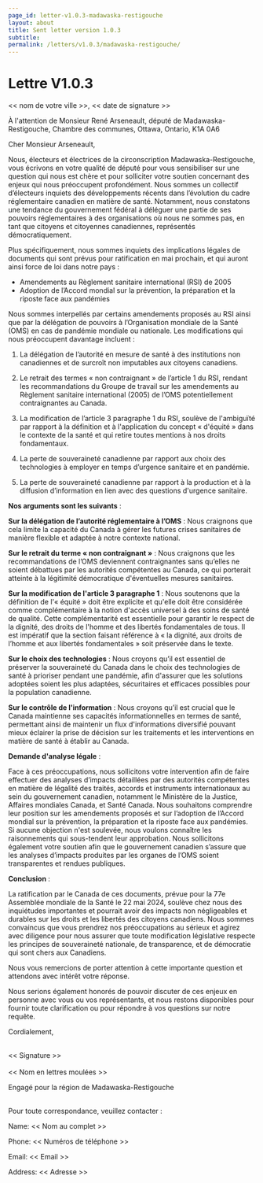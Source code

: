 ```yaml
---
page_id: letter-v1.0.3-madawaska-restigouche
layout: about
title: Sent letter version 1.0.3
subtitle: 
permalink: /letters/v1.0.3/madawaska-restigouche/
---
```


# Lettre V1.0.3


<< nom de votre ville >>, << date de signature >>

À l'attention de Monsieur René Arseneault, député de Madawaska-Restigouche,
Chambre des communes,
Ottawa, Ontario, K1A 0A6


Cher Monsieur Arseneault,

Nous, électeurs et électrices de la circonscription Madawaska-Restigouche, vous écrivons en votre qualité de député pour vous sensibiliser sur une question qui nous est chère et pour solliciter votre soutien concernant des enjeux qui nous préoccupent profondément. Nous sommes un collectif d’électeurs inquiets des développements récents dans l’évolution du cadre réglementaire canadien en matière de santé. Notamment, nous constatons une tendance du gouvernement fédéral à déléguer une partie de ses pouvoirs réglementaires à des organisations où nous ne sommes pas, en tant que citoyens et citoyennes canadiennes, représentés démocratiquement.

Plus spécifiquement, nous sommes inquiets des implications légales de documents qui sont prévus pour ratification en mai prochain, et qui auront ainsi force de loi dans notre pays :

- Amendements au Règlement sanitaire international (RSI) de 2005
- Adoption de l’Accord mondial sur la prévention, la préparation et la riposte face aux pandémies

Nous sommes interpellés par certains amendements proposés au RSI ainsi que par la délégation de pouvoirs à l’Organisation mondiale de la Santé (OMS) en cas de pandémie mondiale ou nationale. Les modifications qui nous préoccupent davantage incluent :

1. La délégation de l’autorité en mesure de santé à des institutions non canadiennes et de surcroît non imputables aux citoyens canadiens.

2. Le retrait des termes « non contraignant » de l’article 1 du RSI, rendant les recommandations du Groupe de travail sur les amendements au Règlement sanitaire international (2005) de l’OMS potentiellement contraignantes au Canada.

3. La modification de l’article 3 paragraphe 1 du RSI, soulève de l'ambiguïté par rapport à la définition et à l'application du concept « d'équité » dans le contexte de la santé et qui retire toutes mentions à nos droits fondamentaux.

4. La perte de souveraineté canadienne par rapport aux choix des technologies à employer en temps d’urgence sanitaire et en pandémie.

5. La perte de souveraineté canadienne par rapport à la production et à la diffusion d’information en lien avec des questions d'urgence sanitaire.

**Nos arguments sont les suivants** :

**Sur la délégation de l’autorité réglementaire à l’OMS** : Nous craignons que cela limite la capacité du Canada à gérer les futures crises sanitaires de manière flexible et adaptée à notre contexte national.

**Sur le retrait du terme « non contraignant »** : Nous craignons que les recommandations de l’OMS deviennent contraignantes sans qu’elles ne soient débattues par les autorités compétentes au Canada, ce qui porterait atteinte à la légitimité démocratique d'éventuelles mesures sanitaires.

**Sur la modification de l'article 3 paragraphe 1** : Nous soutenons que la définition de l'« équité » doit être explicite et qu'elle doit être considérée comme complémentaire à la notion d'accès universel à des soins de santé de qualité. Cette complémentarité est essentielle pour garantir le respect de la dignité, des droits de l'homme et des libertés fondamentales de tous. Il est impératif que la section faisant référence à « la dignité, aux droits de l’homme et aux libertés fondamentales » soit préservée dans le texte.

**Sur le choix des technologies** : Nous croyons qu’il est essentiel de préserver la souveraineté du Canada dans le choix des technologies de santé à prioriser pendant une pandémie, afin d'assurer que les solutions adoptées soient les plus adaptées, sécuritaires et efficaces possibles pour la population canadienne.

**Sur le contrôle de l'information** : Nous croyons qu’il est crucial que le Canada maintienne ses capacités informationnelles en termes de santé, permettant ainsi de maintenir un flux d'informations diversifié pouvant mieux éclairer la prise de décision sur les traitements et les interventions en matière de santé à établir au Canada.


**Demande d'analyse légale** :

Face à ces préoccupations, nous sollicitons votre intervention afin de faire effectuer des analyses d’impacts détaillées par des autorités compétentes en matière de légalité des traités, accords et instruments internationaux au sein du gouvernement canadien, notamment le Ministère de la Justice, Affaires mondiales Canada, et Santé Canada. Nous souhaitons comprendre leur position sur les amendements proposés et sur l’adoption de l’Accord mondial sur la prévention, la préparation et la riposte face aux pandémies. Si aucune objection n'est soulevée, nous voulons connaître les raisonnements qui sous-tendent leur approbation. Nous sollicitons également votre soutien afin que le gouvernement canadien s’assure que les analyses d’impacts produites par les organes de l’OMS soient transparentes et rendues publiques. 

**Conclusion** :

La ratification par le Canada de ces documents, prévue pour la 77e Assemblée mondiale de la Santé le 22 mai 2024, soulève chez nous des inquiétudes importantes et pourrait avoir des impacts non négligeables et durables sur les droits et les libertés des citoyens canadiens. Nous sommes convaincus que vous prendrez nos préoccupations au sérieux et agirez avec diligence pour nous assurer que toute modification législative respecte les principes de souveraineté nationale, de transparence, et de démocratie qui sont chers aux Canadiens.
 
Nous vous remercions de porter attention à cette importante question et attendons avec intérêt votre réponse.

Nous serions également honorés de pouvoir discuter de ces enjeux en personne avec vous ou vos représentants, et nous restons disponibles pour fournir toute clarification ou pour répondre à vos questions sur notre requête.


 
Cordialement,


<br>
<< Signature >>
<br>

<br>
<< Nom en lettres moulées >>

Engagé pour la région de Madawaska-Restigouche

<br>
Pour toute correspondance, veuillez contacter :

Name: << Nom au complet >>

Phone: << Numéros de téléphone >>

Email: << Email >>

Address: << Adresse >>

